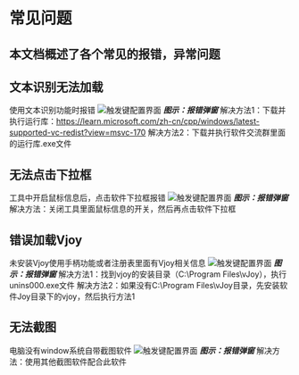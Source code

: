 # 常见问题

本文档概述了各个常见的报错，异常问题
---
## 文本识别无法加载
   使用文本识别功能时报错
   ![触发键配置界面](/RMT/Web/Image/Question/RapidOCRLoad.jpg) 
    ***图示：报错弹窗***
   解决方法1：下载并执行运行库：https://learn.microsoft.com/zh-cn/cpp/windows/latest-supported-vc-redist?view=msvc-170
   解决方法2：下载并执行软件交流群里面的运行库.exe文件

## 无法点击下拉框
   工具中开启鼠标信息后，点击软件下拉框报错
   ![触发键配置界面](/RMT/Web/Image/Question/DropDownList.png) 
    ***图示：报错弹窗***
   解决方法：关闭工具里面鼠标信息的开关，然后再点击软件下拉框

## 错误加载Vjoy
   未安装Vjoy使用手柄功能或者注册表里面有Vjoy相关信息
   ![触发键配置界面](/RMT/Web/Image/Question/Vjoy.png) 
    ***图示：报错弹窗***
   解决方法1：找到vjoy的安装目录（C:\Program Files\vJoy），执行unins000.exe文件
   解决方法2：如果没有C:\Program Files\vJoy目录，先安装软件Joy目录下的vjoy，然后执行方法1

## 无法截图
   电脑没有window系统自带截图软件
   ![触发键配置界面](/RMT/Web/Image/Question/ScreenHot.png) 
    ***图示：报错弹窗***
   解决方法：使用其他截图软件配合此软件